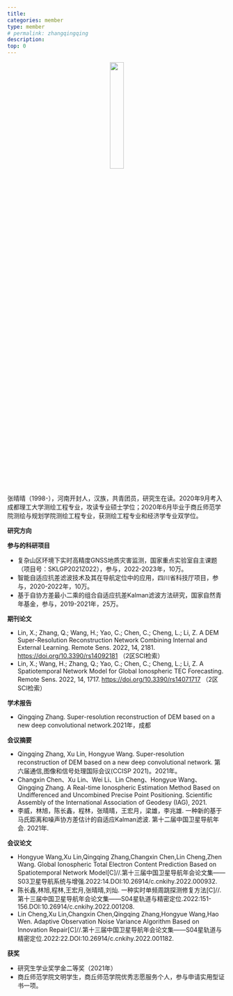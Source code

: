 ```yaml
---
title: 
categories: member
type: member
# permalink: zhangqingqing
description: 
top: 0
---
```


<div align=center>
<img src="/images/zhangqingqing.png" width = 25%>
</div>


张晴晴（1998-），河南开封人，汉族，共青团员，研究生在读。2020年9月考入成都理工大学测绘工程专业，攻读专业硕士学位；2020年6月毕业于商丘师范学院测绘与规划学院测绘工程专业，获测绘工程专业和经济学专业双学位。

**研究方向**

**参与的科研项目**
* 复杂山区环境下实时高精度GNSS地质灾害监测，国家重点实验室自主课题（项目号：SKLGP2021Z022），参与，2022-2023年，10万。
* 智能自适应抗差滤波技术及其在导航定位中的应用，四川省科技厅项目，参与，2020-2022年，10万。
* 基于自协方差最小二乘的组合自适应抗差Kalman滤波方法研究，国家自然青年基金，参与，2019-2021年，25万。


**期刊论文**
* Lin, X.; Zhang, Q.; Wang, H.; Yao, C.; Chen, C.; Cheng, L.; Li, Z. A DEM Super-Resolution Reconstruction Network Combining Internal and External Learning. Remote Sens. 2022, 14, 2181. https://doi.org/10.3390/rs14092181 （2区SCI检索）
* Lin, X.; Wang, H.; Zhang, Q.; Yao, C.; Chen, C.; Cheng, L.; Li, Z. A Spatiotemporal Network Model for Global Ionospheric TEC Forecasting. Remote Sens. 2022, 14, 1717. https://doi.org/10.3390/rs14071717 （2区SCI检索）


**学术报告**
* Qingqing Zhang. Super-resolution reconstruction of DEM based on a new deep convolutional network.2021年，成都

**会议摘要**
* Qingqing Zhang, Xu Lin, Hongyue Wang. Super-resolution reconstruction of DEM based on a new deep convolutional network. 第六届通信,图像和信号处理国际会议(CCISP 2021)。2021年。
* Changxin Chen、Xu Lin、Wei Li、Lin Cheng、Hongyue Wang、Qingqing Zhang. A Real-time Ionospheric Estimation Method Based on Undifferenced and Uncombined Precise Point Positioning. Scientific Assembly of the International Association of Geodesy (IAG), 2021.
* 李威，林旭，陈长鑫，程林，张晴晴，王宏月，梁雄，李兆雄. 一种新的基于马氏距离和噪声协方差估计的自适应Kalman滤波. 第十二届中国卫星导航年会. 2021年.



**会议论文**
* Hongyue Wang,Xu Lin,Qingqing Zhang,Changxin Chen,Lin Cheng,Zhen Wang. Global Ionospheric Total Electron Content Prediction Based on Spatiotemporal Network Model[C]//.第十三届中国卫星导航年会论文集——S03卫星导航系统与增强.2022:14.DOI:10.26914/c.cnkihy.2022.000932.
* 陈长鑫,林旭,程林,王宏月,张晴晴,刘灿. 一种实时单频周跳探测修复方法[C]//.第十三届中国卫星导航年会论文集——S04星轨道与精密定位.2022:151-156.DOI:10.26914/c.cnkihy.2022.001208.
* Lin Cheng,Xu Lin,Changxin Chen,Qingqing Zhang,Hongyue Wang,Hao Wen. Adaptive Observation Noise Variance Algorithm Based on Innovation Repair[C]//.第十三届中国卫星导航年会论文集——S04星轨道与精密定位.2022:22.DOI:10.26914/c.cnkihy.2022.001182.

**获奖**
* 研究生学业奖学金二等奖（2021年）
* 商丘师范学院文明学生，商丘师范学院优秀志愿服务个人，参与申请实用型证书一项。


